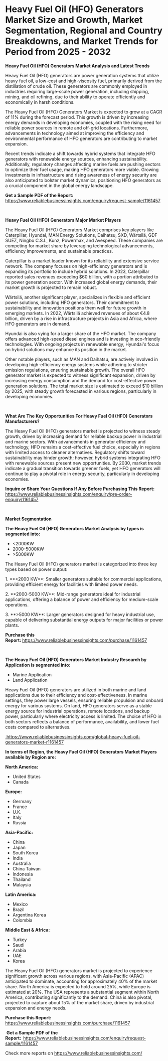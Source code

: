 <p><h1>Heavy Fuel Oil (HFO) Generators Market Size and Growth, Market Segmentation, Regional and Country Breakdowns, and Market Trends for Period from 2025 -  2032</h1></p><p><strong>Heavy Fuel Oil (HFO) Generators Market Analysis and Latest Trends</strong></p>
<p><p>Heavy Fuel Oil (HFO) generators are power generation systems that utilize heavy fuel oil, a low-cost and high-viscosity fuel, primarily derived from the distillation of crude oil. These generators are commonly employed in industries requiring large-scale power generation, including shipping, mining, and oil refining, due to their ability to operate efficiently and economically in harsh conditions.</p><p>The Heavy Fuel Oil (HFO) Generators Market is expected to grow at a CAGR of 11% during the forecast period. This growth is driven by increasing energy demands in developing economies, coupled with the rising need for reliable power sources in remote and off-grid locations. Furthermore, advancements in technology aimed at improving the efficiency and environmental performance of HFO generators are contributing to market expansion.</p><p>Recent trends indicate a shift towards hybrid systems that integrate HFO generators with renewable energy sources, enhancing sustainability. Additionally, regulatory changes affecting marine fuels are pushing sectors to optimize their fuel usage, making HFO generators more viable. Growing investments in infrastructure and rising awareness of energy security are also anticipated to bolster market dynamics, positioning HFO generators as a crucial component in the global energy landscape.</p></p>
<p><strong>Get a Sample PDF of the Report:&nbsp;</strong> <a href="https://www.reliablebusinessinsights.com/enquiry/request-sample/1161457?utm_campaign=2246&utm_medium=2&utm_source=Github&utm_content=ia&utm_term=27022025&utm_id=heavy-fuel-oil-hfo-generators">https://www.reliablebusinessinsights.com/enquiry/request-sample/1161457</a></p>
<p>&nbsp;</p>
<p><strong>Heavy Fuel Oil (HFO) Generators Major Market Players</strong></p>
<p><p>The Heavy Fuel Oil (HFO) Generators Market comprises key players like Caterpillar, Hyundai, MAN Energy Solutions, Daihatsu, SXD, Wärtsilä, GDF SUEZ, Ningbo C.S.I., Kunz, Powermax, and Avespeed. These companies are competing for market share by leveraging technological advancements, efficiency improvements, and sustainable practices.</p><p>Caterpillar is a market leader known for its reliability and extensive service network. The company focuses on high-efficiency generators and is expanding its portfolio to include hybrid solutions. In 2023, Caterpillar reported sales revenues exceeding $60 billion, with a portion attributed to its power generation sector. With increased global energy demands, their market growth is projected to remain robust.</p><p>Wärtsilä, another significant player, specializes in flexible and efficient power solutions, including HFO generators. Their commitment to sustainability and innovation positions them well for future growth in emerging markets. In 2022, Wärtsilä achieved revenues of about €4.8 billion, driven by a rise in infrastructure projects in Asia and Africa, where HFO generators are in demand.</p><p>Hyundai is also vying for a larger share of the HFO market. The company offers advanced high-speed diesel engines and is investing in eco-friendly technologies. With ongoing projects in renewable energy, Hyundai's focus on hybrid solutions may enhance its position in the market.</p><p>Other notable players, such as MAN and Daihatsu, are actively involved in developing high-efficiency energy systems while adhering to stricter emission regulations, ensuring sustainable growth. The overall HFO generator market is expected to witness significant expansion, driven by increasing energy consumption and the demand for cost-effective power generation solutions. The total market size is estimated to exceed $10 billion by 2025, with steady growth forecasted in various regions, particularly in developing economies.</p></p>
<p>&nbsp;</p>
<p><strong>What Are The Key Opportunities For Heavy Fuel Oil (HFO) Generators Manufacturers?</strong></p>
<p><p>The Heavy Fuel Oil (HFO) generators market is projected to witness steady growth, driven by increasing demand for reliable backup power in industrial and marine sectors. With advancements in generator efficiency and technology, HFO remains a cost-effective fuel choice, especially in regions with limited access to cleaner alternatives. Regulatory shifts toward sustainability may hinder growth; however, hybrid systems integrating HFO with renewable sources present new opportunities. By 2030, market trends indicate a gradual transition towards greener fuels, yet HFO generators will continue to play a pivotal role in energy security, particularly in developing economies.</p></p>
<p><strong>Inquire or Share Your Questions If Any Before Purchasing This Report:</strong> <a href="https://www.reliablebusinessinsights.com/enquiry/pre-order-enquiry/1161457?utm_campaign=2246&utm_medium=2&utm_source=Github&utm_content=ia&utm_term=27022025&utm_id=heavy-fuel-oil-hfo-generators">https://www.reliablebusinessinsights.com/enquiry/pre-order-enquiry/1161457</a></p>
<p>&nbsp;</p>
<p><strong>Market Segmentation</strong></p>
<p><strong>The Heavy Fuel Oil (HFO) Generators Market Analysis by types is segmented into:</strong></p>
<p><ul><li><2000KW</li><li>2000-5000KW</li><li>>5000KW</li></ul></p>
<p><p>The Heavy Fuel Oil (HFO) generators market is categorized into three key types based on power output: </p><p>1. **<2000 KW**: Smaller generators suitable for commercial applications, providing efficient energy for facilities with limited power needs.</p><p>  </p><p>2. **2000-5000 KW**: Mid-range generators ideal for industrial applications, offering a balance of power and efficiency for medium-scale operations.</p><p>3. **>5000 KW**: Larger generators designed for heavy industrial use, capable of delivering substantial energy outputs for major facilities or power plants.</p></p>
<p><strong>Purchase this Report:&nbsp;</strong><a href="https://www.reliablebusinessinsights.com/purchase/1161457?utm_campaign=2246&utm_medium=2&utm_source=Github&utm_content=ia&utm_term=27022025&utm_id=heavy-fuel-oil-hfo-generators">https://www.reliablebusinessinsights.com/purchase/1161457</a></p>
<p>&nbsp;</p>
<p><strong>The Heavy Fuel Oil (HFO) Generators Market Industry Research by Application is segmented into:</strong></p>
<p><ul><li>Marine Application</li><li>Land Application</li></ul></p>
<p><p>Heavy Fuel Oil (HFO) generators are utilized in both marine and land applications due to their efficiency and cost-effectiveness. In marine settings, they power large vessels, ensuring reliable propulsion and onboard energy for various systems. On land, HFO generators serve as a stable energy source for industrial operations, remote locations, and backup power, particularly where electricity access is limited. The choice of HFO in both sectors reflects a balance of performance, availability, and lower fuel costs compared to alternatives.</p></p>
<p><a href="https://www.reliablebusinessinsights.com/global-heavy-fuel-oil-generators-market-r1161457?utm_campaign=2246&utm_medium=2&utm_source=Github&utm_content=ia&utm_term=27022025&utm_id=heavy-fuel-oil-hfo-generators">&nbsp;https://www.reliablebusinessinsights.com/global-heavy-fuel-oil-generators-market-r1161457</a></p>
<p><strong>In terms of Region, the Heavy Fuel Oil (HFO) Generators Market Players available by Region are:</strong></p>
<p>
    <p> <strong> North America: </strong>
        <ul>
            <li>United States</li>
            <li>Canada</li>
        </ul>
        </p> 
    <p> <strong> Europe: </strong>
        <ul>
            <li>Germany</li>
            <li>France</li>
            <li>U.K.</li>
            <li>Italy</li>
            <li>Russia</li>
        </ul>
        </p> 
    <p> <strong> Asia-Pacific: </strong>
        <ul>
            <li>China</li>
            <li>Japan</li>
            <li>South Korea</li>
            <li>India</li>
            <li>Australia</li>
            <li>China Taiwan</li>
            <li>Indonesia</li>
            <li>Thailand</li>
            <li>Malaysia</li>
        </ul>
        </p> 
    <p> <strong> Latin America: </strong>
        <ul>
            <li>Mexico</li>
            <li>Brazil</li>
            <li>Argentina Korea</li>
            <li>Colombia</li>
        </ul>
        </p> 
    <p> <strong> Middle East & Africa: </strong>
        <ul>
            <li>Turkey</li>
            <li>Saudi</li>
            <li>Arabia</li>
            <li>UAE</li>
            <li>Korea</li>
        </ul>
    </p>
    </p>
<p><p>The Heavy Fuel Oil (HFO) generators market is projected to experience significant growth across various regions, with Asia-Pacific (APAC) anticipated to dominate, accounting for approximately 40% of the market share. North America is expected to hold around 25%, while Europe is estimated at 20%. The USA represents a substantial segment within North America, contributing significantly to the demand. China is also pivotal, projected to capture about 15% of the market share, driven by industrial expansion and energy needs.</p></p>
<p><strong>Purchase this Report: </strong><a href="https://www.reliablebusinessinsights.com/purchase/1161457?utm_campaign=2246&utm_medium=2&utm_source=Github&utm_content=ia&utm_term=27022025&utm_id=heavy-fuel-oil-hfo-generators">https://www.reliablebusinessinsights.com/purchase/1161457</a></p>
<p>&nbsp;<strong>Get a Sample PDF of the Report:&nbsp;&nbsp;</strong><a href="https://www.reliablebusinessinsights.com/enquiry/request-sample/1161457?utm_campaign=2246&utm_medium=2&utm_source=Github&utm_content=ia&utm_term=27022025&utm_id=heavy-fuel-oil-hfo-generators">https://www.reliablebusinessinsights.com/enquiry/request-sample/1161457</a></p>
<p><strong></strong></p>
<p>Check more reports on <a href="https://www.reliablebusinessinsights.com/?utm_campaign=2246&utm_medium=2&utm_source=Github&utm_content=ia&utm_term=27022025&utm_id=heavy-fuel-oil-hfo-generators">https://www.reliablebusinessinsights.com/</a></p>